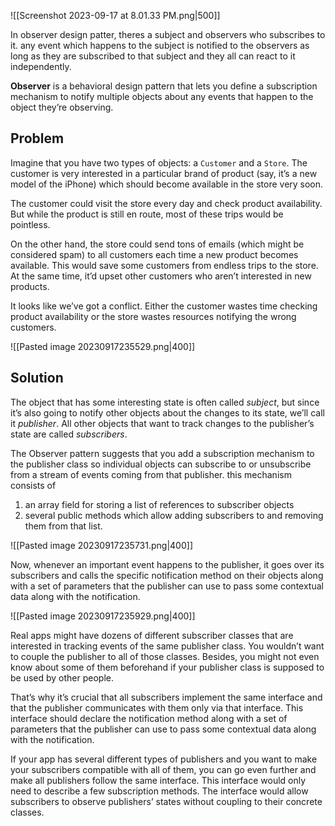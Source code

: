  
 
 ![[Screenshot 2023-09-17 at 8.01.33 PM.png|500]]

In observer design patter, theres a subject and observers who subscribes to it. any event which happens to the subject is notified to the observers as long as they are subscribed to that subject and they all can react to it independently. 

**Observer** is a behavioral design pattern that lets you define a subscription mechanism to notify multiple objects about any events that happen to the object they’re observing.

## Problem

Imagine that you have two types of objects: a `Customer` and a `Store`. The customer is very interested in a particular brand of product (say, it’s a new model of the iPhone) which should become available in the store very soon.

The customer could visit the store every day and check product availability. But while the product is still en route, most of these trips would be pointless.

On the other hand, the store could send tons of emails (which might be considered spam) to all customers each time a new product becomes available. This would save some customers from endless trips to the store. At the same time, it’d upset other customers who aren’t interested in new products.

It looks like we’ve got a conflict. Either the customer wastes time checking product availability or the store wastes resources notifying the wrong customers.

![[Pasted image 20230917235529.png|400]]

## Solution

The object that has some interesting state is often called _subject_, but since it’s also going to notify other objects about the changes to its state, we’ll call it _publisher_. All other objects that want to track changes to the publisher’s state are called _subscribers_.

The Observer pattern suggests that you add a subscription mechanism to the publisher class so individual objects can subscribe to or unsubscribe from a stream of events coming from that publisher. 
this mechanism consists of
1) an array field for storing a list of references to subscriber objects 
2) several public methods which allow adding subscribers to and removing them from that list.

![[Pasted image 20230917235731.png|400]]

Now, whenever an important event happens to the publisher, it goes over its subscribers and calls the specific notification method on their objects along with a set of parameters that the publisher can use to pass some contextual data along with the notification.

![[Pasted image 20230917235929.png|400]]

Real apps might have dozens of different subscriber classes that are interested in tracking events of the same publisher class. You wouldn’t want to couple the publisher to all of those classes. Besides, you might not even know about some of them beforehand if your publisher class is supposed to be used by other people.

That’s why it’s crucial that all subscribers implement the same interface and that the publisher communicates with them only via that interface. This interface should declare the notification method along with a set of parameters that the publisher can use to pass some contextual data along with the notification.

If your app has several different types of publishers and you want to make your subscribers compatible with all of them, you can go even further and make all publishers follow the same interface. This interface would only need to describe a few subscription methods. The interface would allow subscribers to observe publishers’ states without coupling to their concrete classes.


